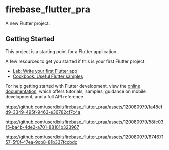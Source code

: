 # firebase_flutter_pra

A new Flutter project.

## Getting Started

This project is a starting point for a Flutter application.

A few resources to get you started if this is your first Flutter project:

- [Lab: Write your first Flutter app](https://docs.flutter.dev/get-started/codelab)
- [Cookbook: Useful Flutter samples](https://docs.flutter.dev/cookbook)

For help getting started with Flutter development, view the
[online documentation](https://docs.flutter.dev/), which offers tutorials,
samples, guidance on mobile development, and a full API reference.



https://github.com/userdixit/firebase_flutter_praa/assets/120080979/fa48efd9-3349-495f-9463-e36782cf7c4a












https://github.com/userdixit/firebase_flutter_praa/assets/120080979/58fc0315-ba4b-4de2-a701-88101b323967


https://github.com/userdixit/firebase_flutter_praa/assets/120080979/67467157-5f0f-47ea-9cb8-81b337fccbdc


